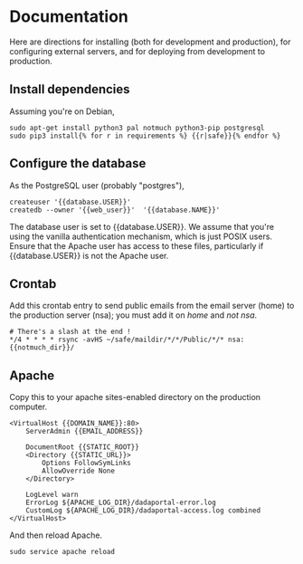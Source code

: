 # Documentation
Here are directions for installing (both for development and production),
for configuring external servers, and for deploying from development to
production.

## Install dependencies
Assuming you're on Debian,

    sudo apt-get install python3 pal notmuch python3-pip postgresql
    sudo pip3 install{% for r in requirements %} {{r|safe}}{% endfor %}

## Configure the database
As the PostgreSQL user (probably "postgres"),

    createuser '{{database.USER}}'
    createdb --owner '{{web_user}}'  '{{database.NAME}}'

The database user is set to {{database.USER}}. We assume that you're using
the vanilla authentication mechanism, which is just POSIX users. Ensure that
the Apache user has access to these files, particularly if {{database.USER}}
is not the Apache user.

## Crontab
Add this crontab entry to send public emails from the email server (home)
to the production server (nsa); you must add it on *home* and *not nsa*.

    # There's a slash at the end !
    */4 * * * * rsync -avHS ~/safe/maildir/*/*/Public/*/* nsa:{{notmuch_dir}}/

## Apache
Copy this to your apache sites-enabled directory on the production computer.

    <VirtualHost {{DOMAIN_NAME}}:80>
        ServerAdmin {{EMAIL_ADDRESS}}

        DocumentRoot {{STATIC_ROOT}}
        <Directory {{STATIC_URL}}>
            Options FollowSymLinks
            AllowOverride None
        </Directory>

        LogLevel warn
        ErrorLog ${APACHE_LOG_DIR}/dadaportal-error.log
        CustomLog ${APACHE_LOG_DIR}/dadaportal-access.log combined
    </VirtualHost>

And then reload Apache.

    sudo service apache reload
